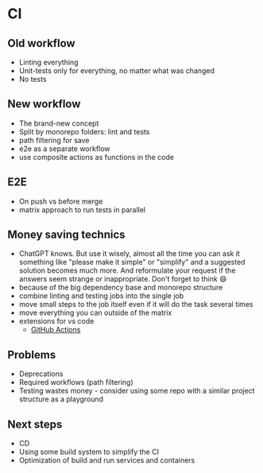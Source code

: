 # CI

## Old workflow

- Linting everything
- Unit-tests only for everything, no matter what was changed
- No tests

## New workflow

- The brand-new concept
- Split by monorepo folders: lint and tests
- path filtering for save
- e2e as a separate workflow
- use composite actions as functions in the code

## E2E

- On push vs before merge
- matrix approach to run tests in parallel

## Money saving technics

- ChatGPT knows. But use it wisely, almost all the time you can ask it something like "please make it simple" or "simplify" and a suggested solution becomes much more. And reformulate your request if the answers seem strange or inappropriate. Don't forget to think :smile:
- because of the big dependency base and monorepo structure
- combine linting and testing jobs into the single job
- move small steps to the job itself even if it will do the task several times
- move everything you can outside of the matrix
- extensions for vs code
  - [GitHub Actions](https://marketplace.visualstudio.com/items?itemName=cschleiden.vscode-github-actions)

## Problems

- Deprecations
- Required workflows (path filtering)
- Testing wastes money - consider using some repo with a similar project structure as a playground

## Next steps

- CD
- Using some build system to simplify the CI
- Optimization of build and run services and containers
